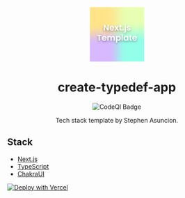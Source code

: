 <div align="center">
  <img src='./public/assets/images/logo.png' alt='Next.js Template Logo' width='125px'/>
</div>

<h1 align="center">create-typedef-app</h1>

<div align="center">
  <img src='https://github.com/stephenasuncionDEV/create-typedef-app/actions/workflows/codeql.yml/badge.svg' alt='CodeQl Badge'>
</div>

<p align="center">
  Tech stack template by Stephen Asuncion.
</p>

## Stack
- [Next.js](https://nextjs.org/)
- [TypeScript](https://typescriptlang.org/)
- [ChakraUI](https://chakra-ui.com/)

[![Deploy with Vercel](https://vercel.com/button)](https://vercel.com/new/clone?repository-url=https%3A%2F%2Fgithub.com%2FstephenasuncionDEV%2Fcreate-typedef-app&env=APP_NAME,SALT_KEY&envDescription=https%3A%2F%2Fgithub.com%2FstephenasuncionDEV%2Fcreate-typedef-app%2Fblob%2Fmain%2F.env.local.example&project-name=create-typedef-app&repo-name=create-typedef-app&demo-title=create-typedef-app&demo-description=A%20statically%20generated%20template%20for%20my%20go-to%20tech%20stack)